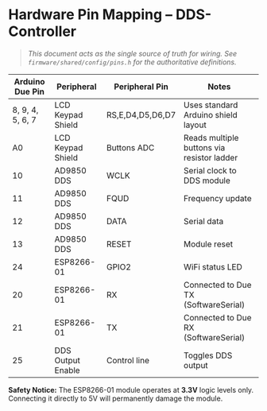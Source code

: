 # Hardware Pin Mapping – DDS-Controller

> _This document acts as the single source of truth for wiring. See `firmware/shared/config/pins.h` for the authoritative definitions._

| Arduino Due Pin | Peripheral        | Peripheral Pin | Notes                              |
|-----------------|-------------------|----------------|------------------------------------|
| 8, 9, 4, 5, 6, 7| LCD Keypad Shield | RS,E,D4,D5,D6,D7 | Uses standard Arduino shield layout |
| A0              | LCD Keypad Shield | Buttons ADC    | Reads multiple buttons via resistor ladder |
| 10              | AD9850 DDS        | WCLK           | Serial clock to DDS module         |
| 11              | AD9850 DDS        | FQUD           | Frequency update                   |
| 12              | AD9850 DDS        | DATA           | Serial data                        |
| 13              | AD9850 DDS        | RESET          | Module reset                       |
| 24              | ESP8266-01        | GPIO2          | WiFi status LED                    |
| 20              | ESP8266-01        | RX             | Connected to Due TX (SoftwareSerial) |
| 21              | ESP8266-01        | TX             | Connected to Due RX (SoftwareSerial) |
| 25              | DDS Output Enable | Control line   | Toggles DDS output                 |

**Safety Notice:** The ESP8266-01 module operates at **3.3V** logic levels only. Connecting it directly to 5V will permanently damage the module.
